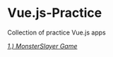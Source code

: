 # Vue.js-Practice 
Collection of practice Vue.js apps

[*1.) MonsterSlayer Game*](https://griffinmartin.github.io/Vue.js-Practice/MonsterSlayer/)
